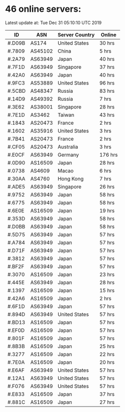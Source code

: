 # 46 online servers:

Latest update at: Tue Dec 31 05:10:10 UTC 2019

| ID | ASN | Server Country | Online |
| -- | --- | -------------- | ------ |
| #.D09B | AS174 | United States | 30 hrs |
| #.7809 | AS45102 | China | 5 hrs |
| #.2A79 | AS63949 | Japan | 40 hrs |
| #.7F1D | AS63949 | Singapore | 37 hrs |
| #.42A0 | AS63949 | Japan | 40 hrs |
| #.9FC3 | AS53889 | United States | 96 hrs |
| #.5CBD | AS48347 | Russia | 83 hrs |
| #.14D9 | AS49392 | Russia | 7 hrs |
| #.3E62 | AS38001 | Singapore | 28 hrs |
| #.7E1D | AS3462 | Taiwan | 43 hrs |
| #.1843 | AS20473 | France | 2 hrs |
| #.1602 | AS35916 | United States | 3 hrs |
| #.7B41 | AS20473 | France | 2 hrs |
| #.CF05 | AS20473 | Australia | 3 hrs |
| #.E0CF | AS63949 | Germany | 176 hrs |
| #.0D90 | AS16509 | Japan | 28 hrs |
| #.0738 | AS4609 | Macao | 6 hrs |
| #.30AA | AS4760 | Hong Kong | 7 hrs |
| #.ADE5 | AS63949 | Singapore | 26 hrs |
| #.9752 | AS63949 | Japan | 58 hrs |
| #.6775 | AS63949 | Japan | 58 hrs |
| #.6E0E | AS16509 | Japan | 19 hrs |
| #.353D | AS63949 | Japan | 58 hrs |
| #.D0BB | AS63949 | Japan | 58 hrs |
| #.5D75 | AS63949 | Japan | 57 hrs |
| #.A784 | AS63949 | Japan | 57 hrs |
| #.D71F | AS63949 | Japan | 57 hrs |
| #.3812 | AS63949 | Japan | 57 hrs |
| #.BF2F | AS63949 | Japan | 57 hrs |
| #.3070 | AS16509 | Japan | 23 hrs |
| #.445E | AS63949 | Japan | 28 hrs |
| #.1397 | AS16509 | Japan | 15 hrs |
| #.42A6 | AS16509 | Japan | 2 hrs |
| #.6F1D | AS63949 | Japan | 57 hrs |
| #.894D | AS63949 | United States | 57 hrs |
| #.BD13 | AS16509 | Japan | 57 hrs |
| #.EF0D | AS16509 | Japan | 57 hrs |
| #.801F | AS16509 | Japan | 57 hrs |
| #.8B3B | AS16509 | Japan | 25 hrs |
| #.3277 | AS16509 | Japan | 22 hrs |
| #.7E0A | AS16509 | Japan | 20 hrs |
| #.E6AF | AS63949 | United States | 57 hrs |
| #.12A1 | AS63949 | United States | 57 hrs |
| #.F076 | AS63949 | United States | 57 hrs |
| #.E833 | AS16509 | Japan | 37 hrs |
| #.881C | AS16509 | Japan | 27 hrs |

